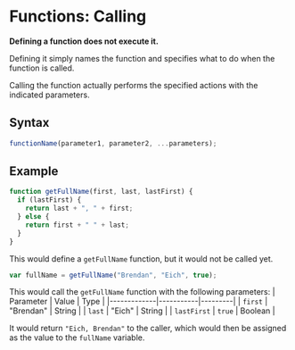# Functions: Calling

**Defining a function does not execute it.**

Defining it simply names the function and specifies what to do when the function is called.

Calling the function actually performs the specified actions with the indicated parameters.

## Syntax
```js
functionName(parameter1, parameter2, ...parameters);
```

## Example
```js
function getFullName(first, last, lastFirst) {
  if (lastFirst) {
    return last + ", " + first;
  } else {
    return first + " " + last;
  }
}
```
This would define a `getFullName` function, but it would not be called yet.
```js
var fullName = getFullName("Brendan", "Eich", true);
```
This would call the `getFullName` function with the following parameters:
| Parameter   | Value     | Type    |
|-------------|-----------|---------|
| `first`     | "Brendan" | String  |
| `last`      | "Eich"    | String  |
| `lastFirst` | `true`    | Boolean |

It would return `"Eich, Brendan"` to the caller, which would then be assigned as the value to the `fullName` variable.
